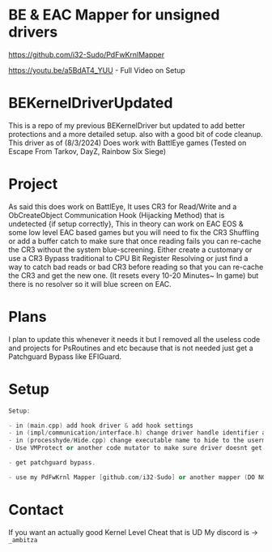 # BE & EAC Mapper for unsigned drivers
https://github.com/i32-Sudo/PdFwKrnlMapper

https://youtu.be/a5BdAT4_YUU - Full Video on Setup
# BEKernelDriverUpdated
This is a repo of my previous BEKernelDriver but updated to add better protections and a more detailed setup. also with a good bit of code cleanup. This driver as of (8/3/2024) Does work with BattlEye games (Tested on Escape From Tarkov, DayZ, Rainbow Six Siege)
# Project
As said this does work on BattlEye, It uses CR3 for Read/Write and a ObCreateObject Communication Hook (Hijacking Method) that is undetected {if setup correctly}, This in theory can work on EAC EOS & some low level EAC based games but you will need to fix the CR3 Shuffling or add a buffer catch to make sure that once reading fails you can re-cache the CR3 without the system blue-screening. Either create a customary or use a CR3 Bypass traditional to CPU Bit Register Resolving or just find a way to catch bad reads or bad CR3 before reading so that you can re-cache the CR3 and get the new one. (It resets every 10-20 Minutes~ In game) but there is no resolver so it will blue screen on EAC.
# Plans
I plan to update this whenever it needs it but I removed all the useless code and projects for PsRoutines and etc because that is not needed just get a Patchguard Bypass like EFIGuard.
# Setup
```cpp
Setup:

- in (main.cpp) add hook driver & add hook settings
- in (impl/communication/interface.h) change driver handle identifier after the last \\
- in (processhyde/Hide.cpp) change executable name to hide to the usermode application
- Use VMProtect or another code mutator to make sure driver doesnt get signature scanned (as its public and BE/EAC will reverse it)

- get patchguard bypass.

- use my PdFwKrnl Mapper [github.com/i32-Sudo] or another mapper (DO NOT MANUAL MAP OR USE KDMAPPER, THIS IS DTC)
```
# Contact
If you want an actually good Kernel Level Cheat that is UD My discord is -> `_ambitza`
